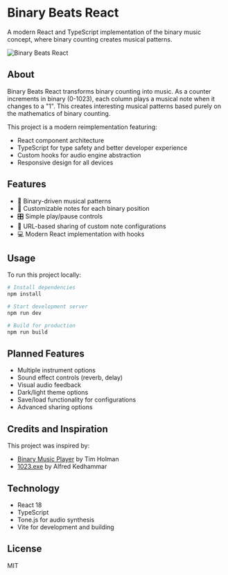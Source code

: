 # Binary Beats React

A modern React and TypeScript implementation of the binary music concept, where binary counting creates musical patterns.

![Binary Beats React](https://github.com/yourusername/binary-beats-react/raw/main/public/preview.png)

## About

Binary Beats React transforms binary counting into music. As a counter increments in binary (0-1023), each column plays a musical note when it changes to a "1". This creates interesting musical patterns based purely on the mathematics of binary counting.

This project is a modern reimplementation featuring:
- React component architecture
- TypeScript for type safety and better developer experience
- Custom hooks for audio engine abstraction
- Responsive design for all devices

## Features

- 🎵 Binary-driven musical patterns
- 🎹 Customizable notes for each binary position
- 🎛️ Simple play/pause controls
- 🔄 URL-based sharing of custom note configurations
- 💻 Modern React implementation with hooks

## Usage

To run this project locally:

```bash
# Install dependencies
npm install

# Start development server
npm run dev

# Build for production
npm run build
```

## Planned Features

- Multiple instrument options
- Sound effect controls (reverb, delay)
- Visual audio feedback
- Dark/light theme options
- Save/load functionality for configurations
- Advanced sharing options

## Credits and Inspiration

This project was inspired by:
- [Binary Music Player](https://github.com/tholman/binary-music-player) by Tim Holman
- [1023.exe](https://www.youtube.com/watch?v=CdaPhpGG6As) by Alfred Kedhammar

## Technology

- React 18
- TypeScript
- Tone.js for audio synthesis
- Vite for development and building

## License

MIT
